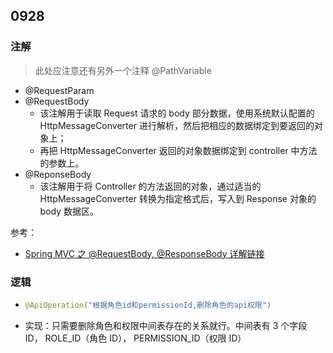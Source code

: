 ## 0928

### 注解

> 此处应注意还有另外一个注释 @PathVariable

- @RequestParam
- @RequestBody
  - 该注解用于读取 Request 请求的 body 部分数据，使用系统默认配置的 HttpMessageConverter 进行解析，然后把相应的数据绑定到要返回的对象上；
  - 再把 HttpMessageConverter 返回的对象数据绑定到 controller 中方法的参数上。
- @ReponseBody
  - 该注解用于将 Controller 的方法返回的对象，通过适当的 HttpMessageConverter 转换为指定格式后，写入到 Response 对象的 body 数据区。

参考：

- [Spring MVC 之 @RequestBody, @ResponseBody 详解链接](https://blog.csdn.net/kobejayandy/article/details/12690555)



### 逻辑

- ```java
  @ApiOperation("根据角色id和permissionId,删除角色的api权限")
  ```

- 实现：只需要删除角色和权限中间表存在的关系就行。中间表有 3 个字段 ID， ROLE_ID（角色 ID）， PERMISSION_ID（权限 ID）

